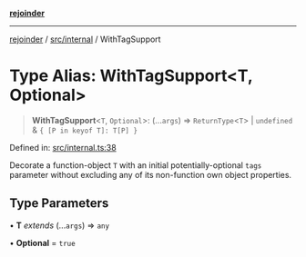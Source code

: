 [**rejoinder**](../../../README.md)

***

[rejoinder](../../../README.md) / [src/internal](../README.md) / WithTagSupport

# Type Alias: WithTagSupport\<T, Optional\>

> **WithTagSupport**\<`T`, `Optional`\>: (...`args`) => `ReturnType`\<`T`\> \| `undefined` & `{ [P in keyof T]: T[P] }`

Defined in: [src/internal.ts:38](https://github.com/Xunnamius/rejoinder/blob/ca03dc95b439565d6c2438e8d0f7697514c85819/src/internal.ts#L38)

Decorate a function-object `T` with an initial potentially-optional `tags`
parameter without excluding any of its non-function own object properties.

## Type Parameters

• **T** *extends* (...`args`) => `any`

• **Optional** = `true`

